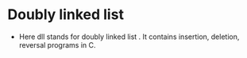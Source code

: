 # Doubly linked list

- Here dll stands for doubly linked list . It contains insertion, deletion, reversal programs in C.
